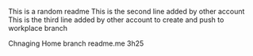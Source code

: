 This is a random readme
This is the second line added by other account
This is the third line added by other account to create and push to workplace branch

Chnaging Home branch readme.me
3h25